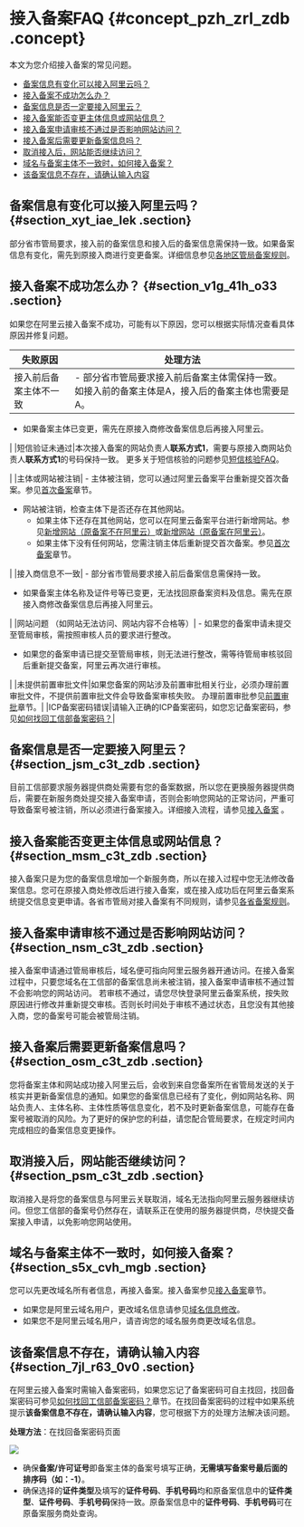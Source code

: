 # 接入备案FAQ {#concept_pzh_zrl_zdb .concept}

本文为您介绍接入备案的常见问题。

-   [备案信息有变化可以接入阿里云吗？](#section_xyt_iae_lek)
-   [接入备案不成功怎么办？](#section_v1g_41h_o33)
-   [备案信息是否一定要接入阿里云？](#section_jsm_c3t_zdb)
-   [接入备案能否变更主体信息或网站信息？](#section_msm_c3t_zdb)
-   [接入备案申请审核不通过是否影响网站访问？](#section_nsm_c3t_zdb)
-   [接入备案后需要更新备案信息吗？](#section_osm_c3t_zdb)
-   [取消接入后，网站能否继续访问？](#section_psm_c3t_zdb)
-   [域名与备案主体不一致时，如何接入备案？](#section_s5x_cvh_mgb)
-   [该备案信息不存在，请确认输入内容](#section_7jl_r63_0v0)

## 备案信息有变化可以接入阿里云吗？ {#section_xyt_iae_lek .section}

部分省市管局要求，接入前的备案信息和接入后的备案信息需保持一致。如果备案信息有变化，需先到原接入商进行变更备案。详细信息参见[各地区管局备案规则](../../../../cn.zh-CN/ICP备案前准备/学习管局规则/各地区管局备案规则.md#)。

## 接入备案不成功怎么办？ {#section_v1g_41h_o33 .section}

如果您在阿里云接入备案不成功，可能有以下原因，您可以根据实际情况查看具体原因并修复问题。

|失败原因|处理方法|
|----|----|
|接入前后备案主体不一致| -   部分省市管局要求接入前后备案主体需保持一致。如接入前的备案主体是A，接入后的备案主体也需要是A。
-   如果备案主体已变更，需先在原接入商修改备案信息后再接入阿里云。

 |
|短信验证未通过|本次接入备案的网站负责人**联系方式1**，需要与原接入商网站负责人**联系方式1**的号码保持一致。 更多关于短信核验的问题参见[短信核验FAQ](cn.zh-CN/常见问题/备案流程FAQ/短信核验FAQ.md#)。

 |
|主体或网站被注销| -   主体被注销，您可以通过阿里云备案平台重新提交首次备案。参见[首次备案](../../../../cn.zh-CN/ICP备案流程（PC端）/验证备案类型/首次备案.md#)章节。
-   网站被注销，检查主体下是否还存在其他网站。
    -   如果主体下还存在其他网站，您可以在阿里云备案平台进行新增网站。参见[新增网站（原备案不在阿里云）](../../../../cn.zh-CN/ICP备案流程（PC端）/验证备案类型/新增网站（原备案不在阿里云）.md#)或[新增网站（原备案在阿里云）](../../../../cn.zh-CN/ICP备案流程（PC端）/验证备案类型/新增网站（原备案在阿里云）.md#)。
    -   如果主体下没有任何网站，您需注销主体后重新提交首次备案。参见[首次备案](../../../../cn.zh-CN/ICP备案流程（PC端）/验证备案类型/首次备案.md#)章节。

 |
|接入商信息不一致| -   部分省市管局要求接入前后备案信息需保持一致。
-   如果备案主体名称及证件号等已变更，无法找回原备案资料及信息。需先在原接入商修改备案信息后再接入阿里云。

 |
|网站问题 （如网站无法访问、网站内容不合格等）| -   如果您的备案申请未提交至管局审核，需按照审核人员的要求进行整改。
-   如果您的备案申请已提交至管局审核，则无法进行整改，需等待管局审核驳回后重新提交备案，阿里云再次进行审核。

 |
|未提供前置审批文件|如果您备案的网站涉及前置审批相关行业，必须办理前置审批文件，不提供前置审批文件会导致备案审核失败。 办理前置审批参见[前置审批](../../../../cn.zh-CN/ICP备案前准备/前置审批.md#)章节。|
|ICP备案密码错误|请输入正确的ICP备案密码，如您忘记备案密码，参见[如何找回工信部备案密码？](cn.zh-CN/常见问题/备案平台及工信部页面操作FAQ/如何找回工信部备案密码？.md#)|

## 备案信息是否一定要接入阿里云？ {#section_jsm_c3t_zdb .section}

目前工信部要求服务器提供商处需要有您的备案数据，所以您在更换服务器提供商后，需要在新服务商处提交接入备案申请，否则会影响您网站的正常访问，严重可导致备案号被注销，所以必须进行备案接入。详细接入流程，请参见[接入备案](../../../../cn.zh-CN/ICP备案流程（PC端）/验证备案类型/接入备案.md#) 。

## 接入备案能否变更主体信息或网站信息？ {#section_msm_c3t_zdb .section}

接入备案只是为您的备案信息增加一个新服务商，所以在接入过程中您无法修改备案信息。您可在原接入商处修改后进行接入备案，或在接入成功后在阿里云备案系统提交信息变更申请。各省市管局对接入备案有不同规则，请参见[各省备案规则](../../../../cn.zh-CN/ICP备案前准备/学习管局规则/各地区管局备案规则.md)。

## 接入备案申请审核不通过是否影响网站访问？ {#section_nsm_c3t_zdb .section}

接入备案申请通过管局审核后，域名便可指向阿里云服务器开通访问。在接入备案过程中，只要您域名在工信部的备案信息尚未被注销，接入备案申请审核不通过暂不会影响您的网站访问。 若审核不通过，请您尽快登录阿里云备案系统，按失败原因进行修改并重新提交审核。否则长时间处于审核不通过状态，且您没有其他接入商，您的备案号可能会被管局注销。

## 接入备案后需要更新备案信息吗？ {#section_osm_c3t_zdb .section}

您将备案主体和网站成功接入阿里云后，会收到来自您备案所在省管局发送的关于核实并更新备案信息的通知。如果您的备案信息已经有了变化，例如网站名称、网站负责人、主体名称、主体性质等信息变化，若不及时更新备案信息，可能存在备案号被取消的风险。为了更好的保护您的利益，请您配合管局要求，在规定时间内完成相应的备案信息变更操作。

## 取消接入后，网站能否继续访问？ {#section_psm_c3t_zdb .section}

取消接入是将您的备案信息与阿里云关联取消，域名无法指向阿里云服务器继续访问。但您工信部的备案号仍然存在，请联系正在使用的服务器提供商，尽快提交备案接入申请，以免影响您网站使用。

## 域名与备案主体不一致时，如何接入备案？ {#section_s5x_cvh_mgb .section}

您可以先更改域名所有者信息，再接入备案。接入备案参见[接入备案](../../../../cn.zh-CN/ICP备案流程（PC端）/验证备案类型/接入备案.md#)章节。

-   如果您是阿里云域名用户，更改域名信息请参见[域名信息修改](https://help.aliyun.com/document_detail/35854.html)。
-   如果您不是阿里云域名用户，请咨询您的域名服务商更改域名信息。

## 该备案信息不存在，请确认输入内容 {#section_7jl_r63_0v0 .section}

在阿里云接入备案时需输入备案密码，如果您忘记了备案密码可自主找回，找回备案密码可参见[如何找回工信部备案密码？](cn.zh-CN/常见问题/备案平台及工信部页面操作FAQ/如何找回工信部备案密码？.md#)章节。在找回备案密码的过程中如果系统提示**该备案信息不存在，请确认输入内容**，您可根据下方的处理方法解决该问题。

**处理方法**：在找回备案密码页面

![](http://static-aliyun-doc.oss-cn-hangzhou.aliyuncs.com/assets/img/14220/156341907851757_zh-CN.png)

-   确保**备案/许可证号**即备案主体的备案号填写正确，**无需填写备案号最后面的排序码（如：-1）**。
-   确保选择的**证件类型**及填写的**证件号码**、**手机号码**均和原备案信息中的**证件类型**、**证件号码**、**手机号码**保持一致。原备案信息中的**证件号码**、**手机号码**可在原备案服务商处查询。

